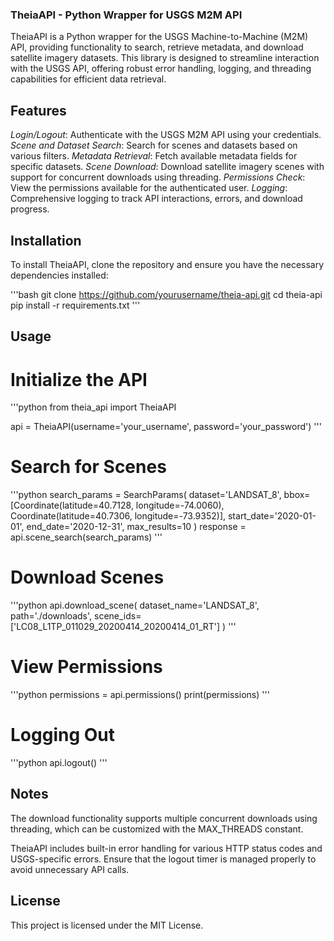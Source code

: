 ### TheiaAPI - Python Wrapper for USGS M2M API

TheiaAPI is a Python wrapper for the USGS Machine-to-Machine (M2M) API, providing functionality to search, retrieve metadata, and download satellite imagery datasets. This library is designed to streamline interaction with the USGS API, offering robust error handling, logging, and threading capabilities for efficient data retrieval.

## Features
*Login/Logout*: Authenticate with the USGS M2M API using your credentials.
*Scene and Dataset Search*: Search for scenes and datasets based on various filters.
*Metadata Retrieval*: Fetch available metadata fields for specific datasets.
*Scene Download*: Download satellite imagery scenes with support for concurrent downloads using threading.
*Permissions Check*: View the permissions available for the authenticated user.
*Logging*: Comprehensive logging to track API interactions, errors, and download progress.

## Installation
To install TheiaAPI, clone the repository and ensure you have the necessary dependencies installed:

'''bash
git clone https://github.com/yourusername/theia-api.git
cd theia-api
pip install -r requirements.txt
'''

## Usage
# Initialize the API
'''python
from theia_api import TheiaAPI

api = TheiaAPI(username='your_username', password='your_password')
'''

# Search for Scenes
'''python
search_params = SearchParams(
    dataset='LANDSAT_8',
    bbox=[Coordinate(latitude=40.7128, longitude=-74.0060), Coordinate(latitude=40.7306, longitude=-73.9352)],
    start_date='2020-01-01',
    end_date='2020-12-31',
    max_results=10
)
response = api.scene_search(search_params)
'''

# Download Scenes
'''python
api.download_scene(
    dataset_name='LANDSAT_8',
    path='./downloads',
    scene_ids=['LC08_L1TP_011029_20200414_20200414_01_RT']
)
'''

# View Permissions
'''python
permissions = api.permissions()
print(permissions)
'''

# Logging Out
'''python
api.logout()
'''

## Notes
The download functionality supports multiple concurrent downloads using threading, 
which can be customized with the MAX_THREADS constant.

TheiaAPI includes built-in error handling for various HTTP status codes and USGS-specific errors.
Ensure that the logout timer is managed properly to avoid unnecessary API calls.

## License
This project is licensed under the MIT License.


